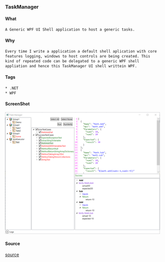 ### TaskManager
#### What
    A Generic WPF UI Shell application to host a generic tasks.
#### Why
    Every time I write a application a default shell aplication with core features logging, windows to host controls are being created. This kind of repeated code can be delegated to a generic WPF shell appliation and hence this TaskManager UI shell writtein WPF.
#### Tags
    * .NET
    * WPF
#### ScreenShot

![image](https://github.com/sairamaj/taskmanager/blob/master/doc/images/taskmanager.png?raw=true)

#### Source
[source](http://github.com/sairamaj/taskmanager)
    